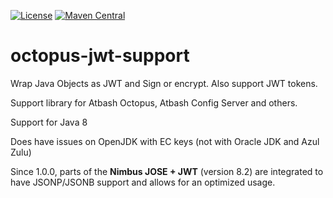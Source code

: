 [![License](https://img.shields.io/:license-Apache2-blue.svg)](http://www.apache.org/licenses/LICENSE-2.0)
[![Maven Central](https://maven-badges.herokuapp.com/maven-central/be.atbash.json/octopus-jwt-support/badge.svg)](https://maven-badges.herokuapp.com/maven-central/be.atbash.json/octopus-jwt-support)

# octopus-jwt-support
Wrap Java Objects as JWT and Sign or encrypt. Also support JWT tokens.

Support library for Atbash Octopus, Atbash Config Server and others.

Support for Java 8

Does have issues on OpenJDK with EC keys (not with Oracle JDK and Azul Zulu)

Since 1.0.0, parts of the **Nimbus JOSE + JWT** (version 8.2) are integrated to have JSONP/JSONB support and allows for an optimized usage.
